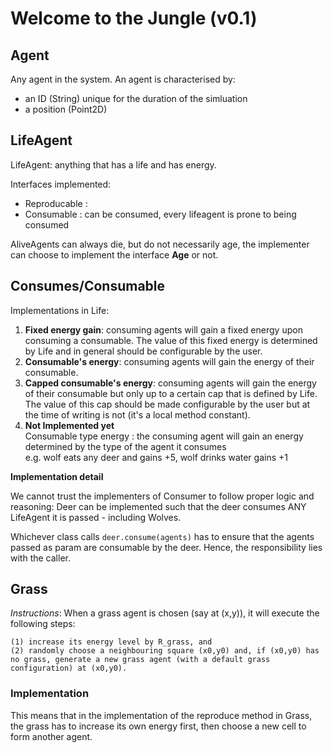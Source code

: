 # Welcome to the Jungle (v0.1)

## Agent
Any agent in the system. An agent is characterised by:
  	
  * an ID (String) unique for the duration of the simluation
  * a position (Point2D)


## LifeAgent
LifeAgent: anything that has a life and has energy. 

Interfaces implemented: 

  * Reproducable :
  * Consumable : can be consumed, every lifeagent is prone to being consumed

AliveAgents can always die, but do not necessarily age, the implementer can choose to implement the interface **Age** or not. 

## Consumes/Consumable

Implementations in Life: 

1. **Fixed energy gain**: consuming agents will gain a fixed energy upon consuming a consumable. The value of this fixed energy is determined by Life and in general should be configurable by the user.  
2. **Consumable's energy**: consuming agents will gain the energy of their consumable. 
3. **Capped consumable's energy**: consuming agents will gain the energy of their consumable but only up to a certain cap that is defined by Life. The value of this cap should be made configurable by the user but at the time of writing is not (it's a local method constant). 
4. **Not Implemented yet**   
  Consumable type energy : the consuming agent will gain an energy determined by the type of the agent it consumes  
e.g. wolf eats any deer and gains +5, wolf drinks water gains +1

**Implementation detail** 

We cannot trust the implementers of Consumer to follow proper logic and reasoning: Deer can be implemented such that the deer consumes ANY LifeAgent it is passed - including Wolves.

Whichever class calls 
```deer.consume(agents)``` has to ensure that the agents passed as param are consumable by the deer. Hence, the responsibility lies with the caller. 


## Grass
*Instructions*: When a grass agent is chosen (say at (x,y)), it will execute the following steps:

    (1) increase its energy level by R_grass, and
    (2) randomly choose a neighbouring square (x0,y0) and, if (x0,y0) has no grass, generate a new grass agent (with a default grass configuration) at (x0,y0).

### Implementation
 This means that in the implementation of the reproduce method in Grass, the grass has to increase its own energy first, then choose a new cell to form another agent.
